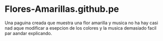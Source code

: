# Flores-Amarillas.github.pe
Una paguina creada que muestra una flor amarilla y musica
no ha hay casi nad aque modificar a esepcion de los colores y la musica demasiado facil par aandar explicando.
